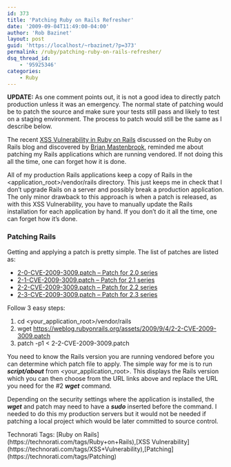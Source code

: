 ```yaml
---
id: 373
title: 'Patching Ruby on Rails Refresher'
date: '2009-09-04T11:49:00-04:00'
author: 'Rob Bazinet'
layout: post
guid: 'https://localhost/~rbazinet/?p=373'
permalink: /ruby/patching-ruby-on-rails-refresher/
dsq_thread_id:
    - '95925346'
categories:
    - Ruby
---
```


**UPDATE:** As one comment points out, it is not a good idea to directly patch production unless it was an emergency. The normal state of patching would be to patch the source and make sure your tests still pass and likely to test on a staging environment. The process to patch would still be the same as I describe below.

The recent [XSS Vulnerability in Ruby on Rails](https://weblog.rubyonrails.org/2009/9/4/xss-vulnerability-in-ruby-on-rails) discussed on the Ruby on Rails blog and discovered by [Brian Mastenbrook](https://brian.mastenbrook.net/display/36), reminded me about patching my Rails applications which are running vendored. If not doing this all the time, one can forget how it is done.

All of my production Rails applications keep a copy of Rails in the &lt;application\_root&gt;/vendor/rails directory. This just keeps me in check that I don’t upgrade Rails on a server and possibly break a production application. The only minor drawback to this approach is when a patch is released, as with this XSS Vulnerability, you have to manually update the Rails installation for each application by hand. If you don’t do it all the time, one can forget how it’s done.

### Patching Rails

Getting and applying a patch is pretty simple. The list of patches are listed as:

- [2-0-CVE-2009-3009.patch – Patch for 2.0 series](https://weblog.rubyonrails.org/assets/2009/9/4/2-0-CVE-2009-3009.patch)
- [2-1-CVE-2009-3009.patch – Patch for 2.1 series](https://weblog.rubyonrails.org/assets/2009/9/4/2-1-CVE-2009-3009.patch)
- [2-2-CVE-2009-3009.patch – Patch for 2.2 series](https://weblog.rubyonrails.org/assets/2009/9/4/2-2-CVE-2009-3009.patch)
- [2-3-CVE-2009-3009.patch – Patch for 2.3 series](https://weblog.rubyonrails.org/assets/2009/9/4/2-3-CVE-2009-3009.patch)

Follow 3 easy steps:

1. cd &lt;your\_application\_root&gt;/vendor/rails
2. wget <https://weblog.rubyonrails.org/assets/2009/9/4/2-2-CVE-2009-3009.patch>
3. patch -p1 &lt; 2-2-CVE-2009-3009.patch

You need to know the Rails version you are running vendored before you can determine which patch file to apply. The simple way for me is to run ***script/about*** from &lt;your\_application\_root&gt;. This displays the Rails version which you can then choose from the URL links above and replace the URL you need for the #2 ***wget*** command.

Depending on the security settings where the application is installed, the ***wget*** and patch may need to have a ***sudo*** inserted before the command. I needed to do this my production servers but it would not be needed if patching a local project which would be later committed to source control.

<div class="wlWriterEditableSmartContent" id="scid:0767317B-992E-4b12-91E0-4F059A8CECA8:17ad280e-85cc-43c3-aeab-0e9c75e1a458" style="margin: 0px; padding: 0px; display: inline; float: none;">Technorati Tags: [Ruby on Rails](https://technorati.com/tags/Ruby+on+Rails),[XSS Vulnerability](https://technorati.com/tags/XSS+Vulnerability),[Patching](https://technorati.com/tags/Patching)</div>